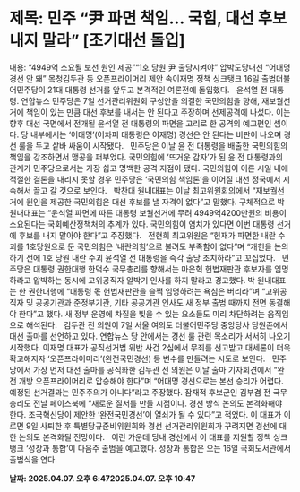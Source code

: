 # **제목: 민주 “尹 파면 책임… 국힘, 대선 후보 내지 말라” [조기대선 돌입]**

  내용: “4949억 소요될 보선 원인 제공”“1호 당원 尹 출당시켜야” 압박도당내선 “어대명 경선 안 돼” 목청김두관 등 오픈프라이머리 제안 속이재명 정책 싱크탱크 16일 출범더불어민주당이 21대 대통령 선거를 앞두고 본격적인 여론전에 돌입했다.          윤석열 전 대통령. 연합뉴스    민주당은 7일 선거관리위원회 구성안을 의결한 국민의힘을 향해, 재보궐선거에 책임이 있는 만큼 대선 후보를 내서는 안 된다고 주장하며 선제공격에 나섰다. 이는 향후 대선 국면에서 전개될 윤석열 전 대통령의 파면을 고리로 한 공격의 예고편인 셈이다. 당 내부에서는 ‘어대명’(어차피 대통령은 이재명) 경선은 안 된다는 비판이 나오며 경선 룰을 두고 샅바 싸움이 시작됐다.     민주당은 이날 윤 전 대통령을 배출한 국민의힘의 책임을 강조하면서 맹공을 퍼부었다. 국민의힘에 ‘뜨거운 감자’가 된 윤 전 대통령과의 관계가 민주당으로서는 가장 쉽고 명백한 공격 지점이 됐다. 국민의힘이 이른 시일 내에 적절한 결론을 내리지 못할 경우 민주당은 ‘국민의힘 책임론’을 이어질 대선 정국에서 지속해서 끌고 갈 것으로 보인다.     박찬대 원내대표는 이날 최고위원회의에서 “재보궐선거에 원인을 제공한 국민의힘은 대선 후보를 낼 자격이 없다”고 말했다. 구체적으로 박 원내대표는 “윤석열 파면에 따른 대통령 보궐선거에 무려 4949억4200만원의 비용이 소요된다는 국회예산정책처의 추계가 있다. 국민의힘이 염치가 있다면 이번 대통령 선거에 후보를 내지 말아야 한다”고 주장했다.     전현희 최고위원은 “헌재가 파면한 내란 수괴를 1호당원으로 둔 국민의힘은 ‘내란의힘’으로 불려도 부족함이 없다”며 “개헌을 논의하기 전에 1호 당원 내란 수괴 윤석열 전 대통령을 즉각 출당 조치하라”고 꼬집었다.     민주당은 대통령 권한대행 한덕수 국무총리를 향해서는 마은혁 헌법재판관 후보자를 임명하라고 압박하는 동시에 고위공직자 알박기 인사를 하지 말라고 경고했다. 박 원내대표는 한 권한대행에 “대통령 몫 헌법재판관을 슬쩍 임명하려는 욕심은 버리라”며 “고위공직자 및 공공기관과 준정부기관, 기타 공공기관 인사도 새 정부 출범 때까지 전면 동결해야 한다”고 했다. 새 정부 운영에 차질을 빚을 수 있는 요소들도 미리 차단하려는 움직임으로 해석된다.          김두관 전 의원이 7일 서울 여의도 더불어민주당 중앙당사 당원존에서 대선 출마를 선언하고 있다. 연합뉴스    당 안에서는 경선 룰 관련 목소리가 서서히 나오기 시작했다. 이재명 대표가 공직선거법 위반 사건 2심에서 무죄를 선고받고 대세론이 더욱 확고해지자 ‘오픈프라이머리’(완전국민경선) 등 변수를 만들려는 시도로 보인다.     민주당에서 가장 먼저 대선 출마를 공식화한 김두관 전 의원은 이날 출마 기자회견에서 “완전 개방 오픈프라이머리로 압승해야 한다”며 “어대명 경선으로는 본선 승리가 어렵다. 예정된 선거결과는 민주주의가 아니다”라고 주장했다. 잠재적 후보군인 김부겸 전 국무총리도 전날 페이스북에 “새로운 질서를 만들 시점이다. 경선 방식 논의도 본격화해야 한다. 조국혁신당이 제안한 ‘완전국민경선’이 열쇠가 될 수 있다”고 적었다. 이 대표가 이르면 9일 사퇴한 후 특별당규준비위원회와 경선 선거관리위원회가 꾸려지면 경선에 대한 논의도 본격화될 전망이다.     이런 가운데 당내 경선에서 이 대표를 지원할 정책 싱크탱크 ‘성장과 통합’이 다음주 출범을 예고했다. 성장과 통합은 오는 16일 국회도서관에서 출범식을 연다.

  **날짜: 2025.04.07. 오후 6:472025.04.07. 오후 10:47**